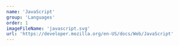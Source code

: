 ```yaml
---
name: 'JavaScript'
group: 'Languages'
order: 1
imageFileName: 'javascript.svg'
url: 'https://developer.mozilla.org/en-US/docs/Web/JavaScript'
---
```

